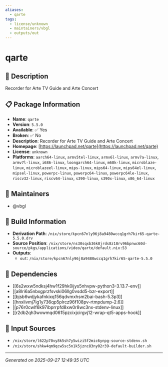 ```yaml
---
aliases:
  - qarte
tags:
  - license/unknown
  - maintainers/vbgl
  - outputs/out
---
```


# qarte

## 📝 Description

Recorder for Arte TV Guide and Arte Concert

## 📋 Package Information

- **Name**: `qarte`
- **Version**: `5.5.0`
- **Available**: ✅ Yes
- **Broken**: ✅ No
- **Description**: Recorder for Arte TV Guide and Arte Concert
- **Homepage**: [https://launchpad.net/qarte](https://launchpad.net/qarte)
- **License**: `unknown`
- **Platforms**: `aarch64-linux`, `armv5tel-linux`, `armv6l-linux`, `armv7a-linux`, `armv7l-linux`, `i686-linux`, `loongarch64-linux`, `m68k-linux`, `microblaze-linux`, `microblazeel-linux`, `mips-linux`, `mips64-linux`, `mips64el-linux`, `mipsel-linux`, `powerpc-linux`, `powerpc64-linux`, `powerpc64le-linux`, `riscv32-linux`, `riscv64-linux`, `s390-linux`, `s390x-linux`, `x86_64-linux`
## 👥 Maintainers

- @vbgl


## 🔧 Build Information

- **Derivation Path**: `/nix/store/kpcn67nly96j8a9480wccq1grh7kir65-qarte-5.5.0.drv`
- **Source Position**: `/nix/store/ns30sqxb36k8jrds8z18rv96bpnwc60d-source/pkgs/applications/video/qarte/default.nix:53`
- **Outputs**:
  - `out`:  `/nix/store/kpcn67nly96j8a9480wccq1grh7kir65-qarte-5.5.0`

## 🔗 Dependencies

- [[6s2wxw5ndksj4hw1f29hk0ijys5nhvpw-python3-3.13.7-env]]
- [[a8lri6a5nbxgprzfsvski06llg0vsdd5-bzr-export]]
- [[bjsb6wdjykafnkixq156qdvmxhsm2bai-bash-5.3p3]]
- [[hnxlivmj7ig1y736qp5plrcz96f108pv-rtmpdump-2.6]]
- [[p76r0cwlf6k97ibprrpfd8xw0r8wc3nx-stdenv-linux]]
- [[r2db2qh3wxwmqd0615pzcixjcirgvj12-wrap-qt5-apps-hook]]

## 📁 Input Sources

- `/nix/store/l622p70vy8k5sh7y5wizi5f2mic6ynpg-source-stdenv.sh`
- `/nix/store/shkw4qm9qcw5sc5n1k5jznc83ny02r39-default-builder.sh`

---
*Generated on 2025-09-27 12:49:35 UTC*
